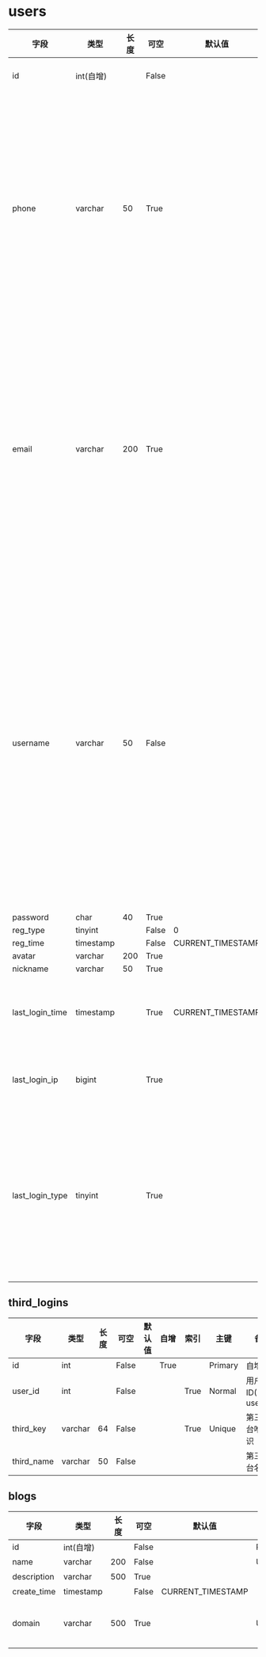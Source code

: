 # users

|字段|类型|长度|可空|默认值|索引|备注|
|--|--|--|--|--|--|--|
|id|int(自增)||False||Primary|自增ID|
|phone|varchar|50|True||Unique|手机号(可用于登陆,支持密码登陆和短信登陆)|
|email|varchar|200|True||Unique|邮箱(可用于登陆,支持密码登陆和邮箱验证码登陆)|
|username|varchar|50|False||Unique|用户名(首次第三方登陆时要求填写,如果有设置密码,则可用于登陆)|
|password|char|40|True|||||登录密码(如果是第三方登陆则默认没有密码)|
|reg_type|tinyint||False|0||||注册类型(0: 网站, 1: QQ, 2: 微信, 3: 微博)
|reg_time|timestamp||False|CURRENT_TIMESTAMP||||注册时间|
|avatar|varchar|200|True|||||头像|
|nickname|varchar|50|True|||||昵称|
|last_login_time|timestamp||True|CURRENT_TIMESTAMP||最后登录时间|
|last_login_ip|bigint||True|||最后登录 IP|
|last_login_type|tinyint||True|||注册类型(0: 网站, 1: QQ, 2: 微信, 3: 微博)

## third_logins

|字段|类型|长度|可空|默认值|自增|索引|主键|备注|
|--|--|--|--|--|--|--|--|--|
|id|int||False||True||Primary|自增ID|
|user_id|int||False|||True|Normal|用户 ID(关联 users.id)|
|third_key|varchar|64|False|||True|Unique|第三方平台唯一标识|
|third_name|varchar|50|False|||||第三方平台名称|

## blogs

|字段|类型|长度|可空|默认值|索引|备注|
|--|--|--|--|--|--|--|
|id|int(自增)||False||Primary|自增ID|
|name|varchar|200|False||Unique|博客名称|
|description|varchar|500|True|||博客描述|
|create_time|timestamp||False|CURRENT_TIMESTAMP||建立时间|
|domain|varchar|500|True||Unique|博客域名(用户可选自定义域名,如果不自定义,则默认为平台域名+用户名,如: http://blog.com/username)


